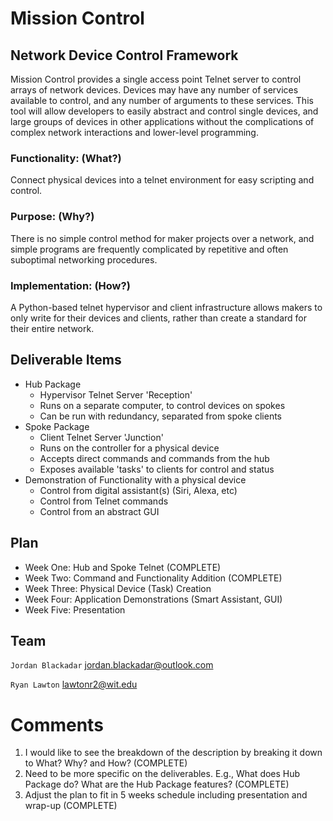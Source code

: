 # Mission Control

## Network Device Control Framework
Mission Control provides a single access point Telnet server to control arrays of network devices.
Devices may have any number of services available to control, and any number of arguments to these services.
This tool will allow developers to easily abstract and control single devices, and large groups of devices in other applications
without the complications of complex network interactions and lower-level programming.

### Functionality: (What?)
Connect physical devices into a telnet environment for easy scripting and control.
### Purpose: (Why?)
There is no simple control method for maker projects over a network, and simple programs are frequently
complicated by repetitive and often suboptimal networking procedures.
### Implementation: (How?)
A Python-based telnet hypervisor and client infrastructure allows makers to only write for their devices
and clients, rather than create a standard for their entire network.

## Deliverable Items
- Hub Package
    * Hypervisor Telnet Server 'Reception'
    * Runs on a separate computer, to control devices on spokes
    * Can be run with redundancy, separated from spoke clients
- Spoke Package
    * Client Telnet Server 'Junction'
    * Runs on the controller for a physical device
    * Accepts direct commands and commands from the hub
    * Exposes available 'tasks' to clients for control and status
- Demonstration of Functionality with a physical device
    * Control from digital assistant(s) (Siri, Alexa, etc)
    * Control from Telnet commands
    * Control from an abstract GUI

## Plan
- Week One: Hub and Spoke Telnet (COMPLETE)
- Week Two: Command and Functionality Addition (COMPLETE)
- Week Three: Physical Device (Task) Creation
- Week Four: Application Demonstrations (Smart Assistant, GUI)
- Week Five: Presentation


## Team
`Jordan Blackadar` jordan.blackadar@outlook.com

`Ryan Lawton` lawtonr2@wit.edu

# Comments
1. I would like to see the breakdown of the description by breaking it down to What? Why? and How? (COMPLETE)
2. Need to be more specific on the deliverables. E.g., What does Hub Package do? What are the Hub Package features? (COMPLETE)
3. Adjust the plan to fit in 5 weeks schedule including presentation and wrap-up (COMPLETE)
